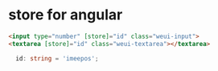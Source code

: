 # store for angular

```html
<input type="number" [store]="id" class="weui-input">
<textarea [store]="id" class="weui-textarea"></textarea>
```

```ts
  id: string = 'imeepos';
```
